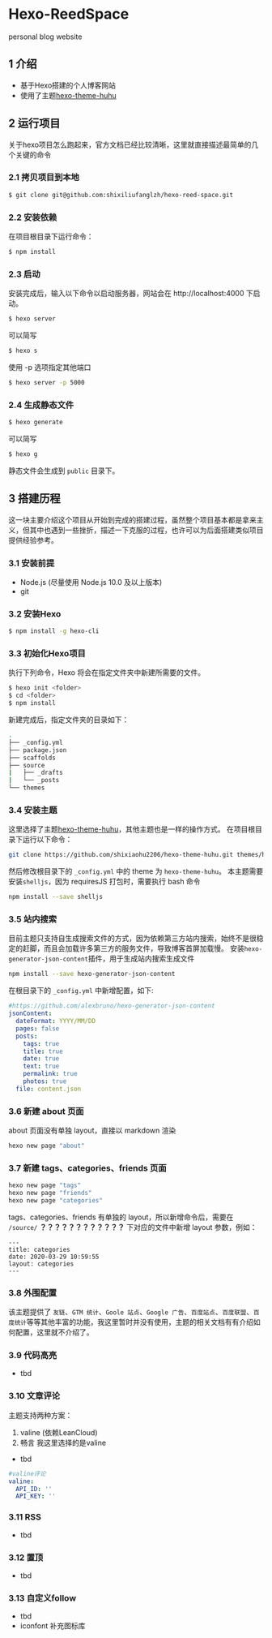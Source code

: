 # Hexo-ReedSpace
personal blog website

## 1 介绍

- 基于Hexo搭建的个人博客网站
- 使用了主题[hexo-theme-huhu](https://github.com/shixiaohu2206/hexo-theme-huhu.git)

## 2 运行项目
关于hexo项目怎么跑起来，官方文档已经比较清晰，这里就直接描述最简单的几个关键的命令

### 2.1 拷贝项目到本地
```bash
$ git clone git@github.com:shixiliufanglzh/hexo-reed-space.git
```

### 2.2 安装依赖
在项目根目录下运行命令：
```bash
$ npm install
```

### 2.3 启动
安装完成后，输入以下命令以启动服务器，网站会在 http://localhost:4000 下启动。
```bash
$ hexo server
```
可以简写
```bash
$ hexo s
```
使用 -p 选项指定其他端口
```bash
$ hexo server -p 5000
```

### 2.4 生成静态文件
```bash
$ hexo generate
```
可以简写
```bash
$ hexo g
```
静态文件会生成到 `public` 目录下。

## 3 搭建历程
这一块主要介绍这个项目从开始到完成的搭建过程，虽然整个项目基本都是拿来主义，但其中也遇到一些挫折，描述一下克服的过程，也许可以为后面搭建类似项目提供经验参考。

### 3.1 安装前提
- Node.js (尽量使用 Node.js 10.0 及以上版本)
- git

### 3.2 安装Hexo
```bash
$ npm install -g hexo-cli
```
### 3.3 初始化Hexo项目
执行下列命令，Hexo 将会在指定文件夹中新建所需要的文件。
```bash
$ hexo init <folder>
$ cd <folder>
$ npm install
```
新建完成后，指定文件夹的目录如下：
```bash
.
├── _config.yml
├── package.json
├── scaffolds
├── source
|   ├── _drafts
|   └── _posts
└── themes
```
### 3.4 安装主题
这里选择了主题[hexo-theme-huhu](https://github.com/shixiaohu2206/hexo-theme-huhu.git)，其他主题也是一样的操作方式。
在项目根目录下运行以下命令：
```bash
git clone https://github.com/shixiaohu2206/hexo-theme-huhu.git themes/hexo-theme-huhu
```
然后修改根目录下的 `_config.yml` 中的 theme 为 `hexo-theme-huhu`。
本主题需要安装`shelljs`，因为 requiresJS 打包时，需要执行 bash 命令

```bash
npm install --save shelljs
```

### 3.5 站内搜索
目前主题只支持自生成搜索文件的方式，因为依赖第三方站内搜索，始终不是很稳定的赶脚，而且会加载许多第三方的服务文件，导致博客首屏加载慢。
安装`hexo-generator-json-content`插件，用于生成站内搜索生成文件

```bash
npm install --save hexo-generator-json-content
```

在根目录下的 `_config.yml` 中新增配置，如下:

```yml
#https://github.com/alexbruno/hexo-generator-json-content
jsonContent:
  dateFormat: YYYY/MM/DD
  pages: false
  posts:
    tags: true
    title: true
    date: true
    text: true
    permalink: true
    photos: true
  file: content.json
```

### 3.6 新建 about 页面

about 页面没有单独 layout，直接以 markdown 渲染

```bash
hexo new page "about"
```

### 3.7 新建 tags、categories、friends 页面

```bash
hexo new page "tags"
hexo new page "friends"
hexo new page "categories"
```
tags、categories、friends 有单独的 layout，所以新增命令后，需要在
`/source/` <b>？？？？？？？？？？？？</b>
下对应的文件中新增 layout 参数，例如：
```
---
title: categories
date: 2020-03-29 10:59:55
layout: categories
---
```

### 3.8 外围配置
该主题提供了 `友链`、`GTM 统计`、`Goole 站点`、`Google 广告`、`百度站点`、`百度联盟`、`百度统计`等等其他丰富的功能，我这里暂时并没有使用，主题的相关文档有有介绍如何配置，这里就不介绍了。


### 3.9 代码高亮
- tbd
<!-- 本主题支持 highlight.js 官方的 css，[highlight.js 官网](https://highlightjs.org/static/demo/)看中哪个颜色搭配，复制 css 样式替换`themes\huhu\source\style\highlight.styl`

新增 hljs 参数，并设为 trye，不然无法使用 highlight.js 官方的 css

```yml
highlight:
  enable: true
  hljs: true #新增hljs参数，并设为true，不然无法使用highlight.js 官方的 css
  line_number: false #暂不支持行号
  auto_detect: false #这一项也关闭，若开启有可能报错
  tab_replace:
``` -->

### 3.10 文章评论
主题支持两种方案：
1. valine (依赖LeanCloud)
2. 畅言
我这里选择的是valine
- tbd

```yml
#valine评论
valine:
  API_ID: ''
  API_KEY: ''
```


### 3.11 RSS
- tbd
<!-- 安装插件`hexo-generator-feed`

```bash
npm install --save hexo-generator-feed
```

在根目录配置 `_config.yml` 中添加

```yml
#rss
feed:
  type: atom
  path: atom.xml
  limit: 20
  hub:
  content:
  content_limit: 140
  content_limit_delim: ''
  order_by: -date
  icon: icon.png
``` -->

### 3.12 置顶
- tbd
<!-- 
```bash
#卸载官方插件
npm uninstall hexo-generator-index --save

#安装插件
npm install hexo-generator-index-pin-top --save
```

在 markdown 文件的 `Front-matter`，新增 `top: 1`即可，top 值越大，越靠前展示

主题在列表页增加了置顶的小图标，具体样式查看[虎虎博客](https://blog.utone.xyz/) -->


### 3.13 自定义follow
- tbd
- iconfont 补充图标库

